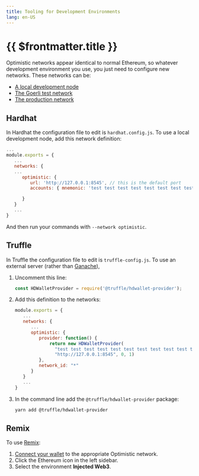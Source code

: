 ```yaml
---
title: Tooling for Development Environments
lang: en-US
---
```


# {{ $frontmatter.title }}

Optimistic networks appear identical to normal Ethereum, so whatever development
environment you use, you just need to configure new networks. These networks can be:

* [A local development node](dev-node.html)
* [The Goerli test network](/docs/infra/networks.html#optimistic-goerli)
* [The production network](/docs/infra/networks.html#optimistic-ethereum)

## Hardhat

In Hardhat the configuration file to edit is `hardhat.config.js`. To 
use a local development node, add this network definition:

```javascript
...
module.exports = {
   ...
   networks: {
   ...
      optimistic: {
         url: 'http://127.0.0.1:8545', // this is the default port
         accounts: { mnemonic: 'test test test test test test test test test test test junk' }

      }
   }
   ...
}
```

And then run your commands with `--network optimistic`.

## Truffle

In Truffle the configuration file to edit is `truffle-config.js`. To 
use an external server (rather than [Ganache](https://www.trufflesuite.com/ganache)), 

1. Uncomment this line:
   ```javascript
   const HDWalletProvider = require('@truffle/hdwallet-provider');
   ```

1. Add this definition to the networks:
   ```javascript
   module.exports = {
      ...
      networks: {
         ...
         optimistic: {
            provider: function() {
                return new HDWalletProvider(
                  "test test test test test test test test test test test junk",
                  "http://127.0.0.1:8545", 0, 1)             
            },
            network_id: "*"
         }
      }
      ...
   }
   ```

1. In the command line add the `@truffle/hdwallet-provider` package:

   ```sh
   yarn add @truffle/hdwallet-provider
   ```


## Remix

To use [Remix](https://remix.ethereum.org/):

1. [Connect your wallet](/docs/users/metamask.html) to the appropriate Optimistic network.
1. Click the Ethereum icon in the left sidebar.
1. Select the environment **Injected Web3**.
